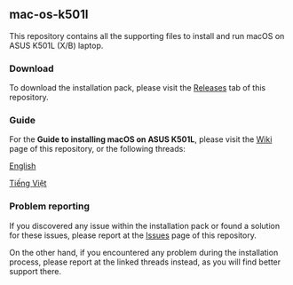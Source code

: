 ## mac-os-k501l
This repository contains all the supporting files to install and run macOS on ASUS K501L (X/B) laptop.

### Download
To download the installation pack, please visit the [Releases][] tab of this repository.

### Guide
For the **Guide to installing macOS on ASUS K501L**, please visit the [Wiki][] page of this repository, or the following threads:

[English][]

[Tiếng Việt][]

### Problem reporting
If you discovered any issue within the installation pack or found a solution for these issues, please report at the [Issues][] page of this repository.

On the other hand, if you encountered any problem during the installation process, please report at the linked threads instead, as you will find better support there.

[English]: http://www.insanelymac.com/forum/topic/312356-guide-installing-el-capitan-on-asus-k501lx/
[Tiếng Việt]: http://osx.vn/threads/guide-cai-os-x-el-capitan-len-asus-k501lx.63125/
[Releases]: http://github.com/nguyenlc1993/mac-os-k501l/releases/
[Wiki]: http://github.com/nguyenlc1993/mac-os-k501l/wiki/
[Issues]: http://github.com/nguyenlc1993/mac-os-k501l/issues/
